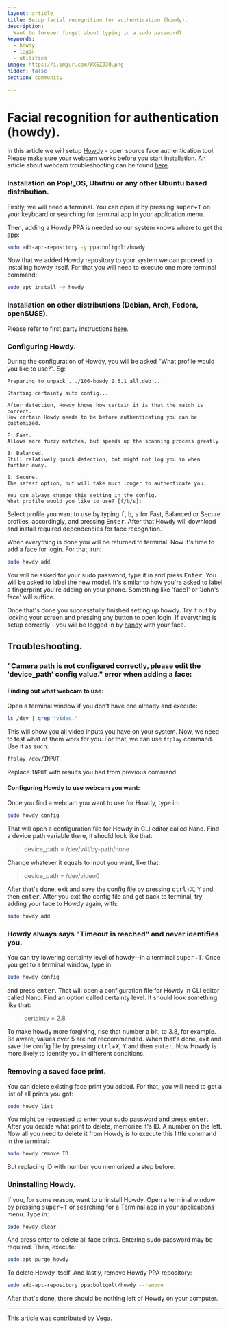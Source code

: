 ```yaml
---
layout: article
title: Setup facial recognition for authentication (howdy).
description:
  Want to forever forget about typing in a sudo password?
keywords:
  - howdy
  - login
  - utilities
image: https://i.imgur.com/WX6ZJ3O.png
hidden: false
section: community

---
```


# Facial recognition for authentication (howdy).

In this article we will setup [Howdy](https://github.com/Boltgolt/howdy) - open source face authentication tool.
Please make sure your webcam works before you start installation. An article about webcam troubleshooting can be found [here](/content/webcam).


### Installation on Pop!_OS, Ubutnu or any other Ubuntu based distribution.

Firstly, we will need a terminal. You can open it by pressing <kbd>super</kbd>+<kbd>T</kbd> on your keyboard or searching for terminal app in your application menu.

Then, adding a Howdy PPA is needed so our system knows where to get the app:
```bash
sudo add-apt-repository -y ppa:boltgolt/howdy
```

Now that we added Howdy repository to your system we can proceed to installing howdy itself. For that you will need to execute one more terminal command:
```bash
sudo apt install -y howdy
```

### Installation on other distributions (Debian, Arch, Fedora, openSUSE).
Please refer to first party instructions [here](https://github.com/Boltgolt/howdy#installation).

### Configuring Howdy.
During the configuration of Howdy, you will be asked "What profile would you like to use?". Eg:
```
Preparing to unpack .../106-howdy_2.6.1_all.deb ...

Starting certainty auto config...

After detection, Howdy knows how certain it is that the match is correct.
How certain Howdy needs to be before authenticating you can be customized.

F: Fast.
Allows more fuzzy matches, but speeds up the scanning process greatly.

B: Balanced.
Still relatively quick detection, but might not log you in when further away.

S: Secure.
The safest option, but will take much longer to authenticate you.

You can always change this setting in the config.
What profile would you like to use? [f/b/s]:
```
Select profile you want to use by typing <kbd>f</kbd>, <kbd>b</kbd>, <kbd>s</kbd> for Fast, Balanced or Secure profiles, accordingly, and pressing <kbd>Enter</kbd>.
After that Howdy will download and install required dependencies for face recognition.

When everything is done you will be returned to terminal. Now it's time to add a face for login. For that, run:
```bash
sudo howdy add
```
You will be asked for your sudo password, type it in and press <kbd>Enter</kbd>. You will be asked to label the new model. It's similar to how you're asked to label a fingerprint you're adding on your phone. Something like 'face1' or 'John's face' will suffice.

Once that's done you successfully finished setting up howdy. Try it out by locking your screen and pressing any button to open login. If everything is setup correctly - you will be logged in by <u>handy</u> with your face.

## Troubleshooting.

### "Camera path is not configured correctly, please edit the 'device_path' config value." error when adding a face:

#### Finding out what webcam to use:
Open a terminal window if you don't have one already and execute:
```bash
ls /dev | grep "video."
```
This will show you all video inputs you have on your system.
Now, we need to test what of them work for you.
For that, we can use `ffplay` command. Use it as such:
```bash
ffplay /dev/INPUT
```
Replace `INPUT` with results you had from previous command.

#### Configuring Howdy to use webcam you want:
Once you find a webcam you want to use for Howdy, type in:
```bash
sudo howdy config
```
That will open a configuration file for Howdy in CLI editor called Nano.
Find a device path variable there, it should look like that:
> device_path = /dev/v4l/by-path/none

Change whatever it equals to input you want, like that:
> device_path = /dev/video0

After that's done, exit and save the config file by pressing <kbd>ctrl</kbd>+<kbd>X</kbd>, <kbd>Y</kbd> and then <kbd>enter</kbd>.
After you exit the config file and get back to terminal, try adding your face to Howdy again, with:
```bash
sudo howdy add
```

### Howdy always says "Timeout is reached" and never identifies you.
You can try lowering certainty level of howdy--in a terminal <kbd>super</kbd>+<kbd>T</kbd>.
Once you get to a terminal window, type in:
```bash
sudo howdy config
```
and press <kbd>enter</kbd>. That will open a configuration file for Howdy in CLI editor called Nano.
Find an option called certainty level. It should look something like that:
> certainty = 2.8

To make howdy more forgiving, rise that number a bit, to 3.8, for example. Be aware, values over 5 are not reccommended.
When that's done, exit and save the config file by pressing <kbd>ctrl</kbd>+<kbd>X</kbd>, <kbd>Y</kbd> and then <kbd>enter</kbd>.
Now Howdy is more likely to identify you in different conditions.

### Removing a saved face print.
You can delete existing face print you added. For that, you will need to get a list of all prints you got:
```bash
sudo howdy list
```
You might be requested to enter your sudo password and press <kbd>enter</kbd>.
After you decide what print to delete, memorize it's ID. A number on the left.
Now all you need to delete it from Howdy is to execute this little command in the terminal:
```bash
sudo howdy remove ID
```
But replacing ID with number you memorized a step before.

### Uninstalling Howdy.
If you, for some reason, want to uninstall Howdy.
Open a terminal window by pressing <kbd>super</kbd>+<kbd>T</kbd> or searching for a Terminal app in your applications menu. Type in:
```bash
sudo howdy clear
```
And press enter to delete all face prints. Entering sudo password may be required.
Then, execute:
```bash
sudo apt purge howdy
```
To delete Howdy itself.
And lastly, remove Howdy PPA repository:
```bash
sudo add-apt-repository ppa:boltgolt/howdy --remove
```
After that's done, there should be nothing left of Howdy on your computer.

---

This article was contributed by [Vega](https://github.com/smth-0).
